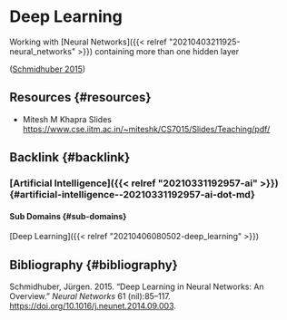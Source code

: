 # Deep Learning


Working with [Neural Networks]({{< relref "20210403211925-neural_networks" >}}) containing more than one hidden layer

([Schmidhuber 2015](#org55044ba))


## Resources {#resources}

-   Mitesh M Khapra Slides <https://www.cse.iitm.ac.in/~miteshk/CS7015/Slides/Teaching/pdf/>


## Backlink {#backlink}


### [Artificial Intelligence]({{< relref "20210331192957-ai" >}}) {#artificial-intelligence--20210331192957-ai-dot-md}


#### Sub Domains {#sub-domains}

[Deep Learning]({{< relref "20210406080502-deep_learning" >}})


## Bibliography {#bibliography}

<a id="org55044ba"></a>Schmidhuber, Jürgen. 2015. “Deep Learning in Neural Networks: An Overview.” _Neural Networks_ 61 (nil):85–117. <https://doi.org/10.1016/j.neunet.2014.09.003>.
